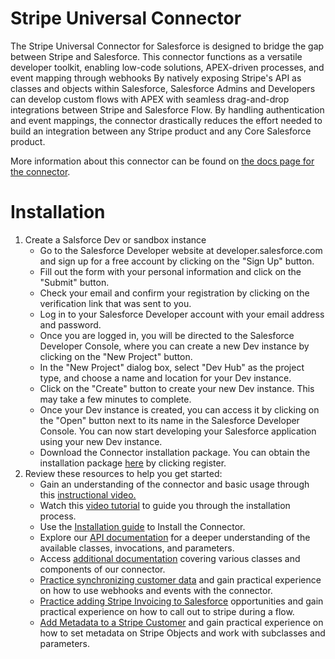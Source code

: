 # Stripe Universal Connector

The Stripe Universal Connector for Salesforce is designed to bridge the gap between Stripe and Salesforce. This connector functions as a versatile developer toolkit, enabling low-code solutions, APEX-driven processes, and event mapping through webhooks By natively exposing Stripe's API as classes and objects within Salesforce, Salesforce Admins and Developers can develop custom flows with APEX with seamless drag-and-drop integrations between Stripe and Salesforce Flow. By handling authentication and event mappings, the connector drastically reduces the effort needed to build an integration between any Stripe product and any Core Salesforce product.

More information about this connector can be found on [the docs page for the connector](https://stripe.com/docs/plugins/stripe-connector-for-salesforce/overview).

# Installation

1. Create a Salsforce Dev or sandbox instance
    * Go to the Salesforce Developer website at developer.salesforce.com and sign up for a free account by clicking on the "Sign Up" button.
    * Fill out the form with your personal information and click on the "Submit" button.
    * Check your email and confirm your registration by clicking on the verification link that was sent to you.
    * Log in to your Salesforce Developer account with your email address and password.
    * Once you are logged in, you will be directed to the Salesforce Developer Console, where you can create a new Dev instance by clicking on the "New Project" button.
    * In the "New Project" dialog box, select "Dev Hub" as the project type, and choose a name and location for your Dev instance.
    * Click on the "Create" button to create your new Dev instance. This may take a few minutes to complete.
    * Once your Dev instance is created, you can access it by clicking on the "Open" button next to its name in the Salesforce Developer Console.
You can now start developing your Salesforce application using your new Dev instance.
    * Download the Connector installation package. You can obtain the installation package [here](https://stripe.com/docs/plugins/stripe-connector-for-salesforce/overview) by clicking register. 
2. Review these resources to help you get started:
    * Gain an understanding of the connector and basic usage through this [instructional video.](https://www.youtube.com/watch?v=DJnqOAKrw44)
    * Watch this [video tutorial](https://drive.google.com/file/d/1C_Gc6-bU1Z6-HR8YBHL7vgzeAbQdYdlU/view?usp=share_link) to guide you through the installation process.
    * Use the [Installation guide](https://docs.google.com/document/d/1CY_rppxQaN-k9mTfm-Tqy8wnWGfXDWVEFNCBri_SjuQ/edit?usp=share_link) to Install the Connector. 
    * Explore our [API documentation](https://docs.google.com/document/d/1F2BHn67qtkOg01M4Ta_sFjMVTbh6soUlRIYyznu4Fr4/edit?usp=sharing) for a deeper understanding of the available classes, invocations, and parameters.
    * Access [additional documentation](https://docs.google.com/document/d/1ntKsUIdYLHNbrYSXQOr2wADMPd6Mg7AeSXU7t6oXpWI/edit?usp=sharing) covering various classes and components of our connector.
    * [Practice synchronizing customer data](https://drive.google.com/file/d/1hGvyfiIeVS5--BlKpAVb_6RgE5M22uxh/view?usp=share_link) and gain practical experience on how to use webhooks and events with the connector.
    * [Practice adding Stripe Invoicing to Salesforce](https://drive.google.com/file/d/1PTeeIkWmxrhmB2-bu27PJIU27HTuYA-Z/view?usp=share_link) opportunities and gain practical experience on how to call out to stripe during a flow. 
   * [Add Metadata to a Stripe Customer](https://drive.google.com/file/d/1Q8JI_1bM4edp3HOXhmv_Yg_3Sb_SiOsH/view?usp=share_link) and gain practical experience on how to set metadata on Stripe Objects and work with subclasses and parameters. 
